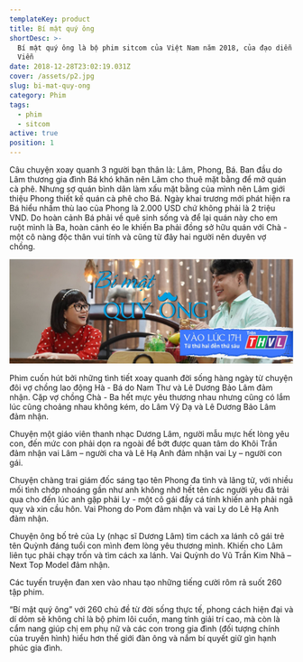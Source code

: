 ```yaml
---
templateKey: product
title: Bí mật quý ông
shortDesc: >-
  Bí mật quý ông là bộ phim sitcom của Việt Nam năm 2018, của đạo diễn Văn Công
  Viễn
date: 2018-12-28T23:02:19.031Z
cover: /assets/p2.jpg
slug: bi-mat-quy-ong
category: Phim
tags:
  - phim
  - sitcom
active: true
position: 1
---
```

Câu chuyện xoay quanh 3 người bạn thân là: Lâm, Phong, Bá. Ban đầu do Lâm thương gia đình Bá khó khăn nên Lâm cho thuê mặt bằng để mở quán cà phê. Nhưng sợ quán bình dân làm xấu mặt bằng của mình nên Lâm giới thiệu Phong thiết kế quán cà phê cho Bá. Ngày khai trương mới phát hiện ra Bá hiểu nhầm thù lao của Phong là 2.000 USD chứ không phải là 2 triệu VND. Do hoàn cảnh Bá phải về quê sinh sống và để lại quán này cho em ruột mình là Ba, hoàn cảnh éo le khiến Ba phải đồng sở hữu quán với Chà - một cô nàng độc thân vui tính và cũng từ đây hai người nên duyên vợ chồng.

![Hình ảnh trong phim](/assets/banner2.jpg "Bí mật quý ông")

Phim cuốn hút bởi những tình tiết xoay quanh đời sống hàng ngày từ chuyện đôi vợ chồng lao động Hà - Bá do Nam Thư và Lê Dương Bảo Lâm đảm nhận. Cặp vợ chồng Chà - Ba hết mực yêu thương nhau nhưng cũng có lắm lúc cũng choảng nhau không kém, do Lâm Vỹ Dạ và Lê Dương Bảo Lâm đảm nhận.

Chuyện một giáo viên thanh nhạc Dương Lâm, người mẫu mực hết lòng yêu con, đến mức con phải dọn ra ngoài để bớt được quan tâm do Khôi Trần đảm nhận vai Lâm – người cha và Lê Hạ Anh đảm nhận vai Ly – người con gái.

Chuyện chàng trai giám đốc sáng tạo tên Phong đa tình và lãng tử, với nhiều mối tình chớp nhoáng gần như anh không nhớ hết tên các người yêu đã trải qua cho đến lúc anh gặp phải Ly - một cô gái đầy cá tính khiến anh phải ngã quỵ và xin cầu hôn. Vai Phong do Pom đảm nhận và vai Ly do Lê Hạ Anh đảm nhận.

Chuyện ông bố trẻ của Ly (nhạc sĩ Dương Lâm) tìm cách xa lánh cô gái trẻ tên Quỳnh đáng tuổi con mình đem lòng yêu thương mình. Khiến cho Lâm liên tục phải chạy trốn và tìm cách xa lánh. Vai Quỳnh do Vũ Trần Kim Nhã – Next Top Model đảm nhận.

Các tuyến truyện đan xen vào nhau tạo những tiếng cười rôm rả suốt 260 tập phim.

“Bí mật quý ông” với 260 chủ đề từ đời sống thực tế, phong cách hiện đại và dí dỏm sẽ không chỉ là bộ phim lôi cuốn, mang tính giải trí cao, mà còn là cẩm nang giúp chị em phụ nữ và các con trong gia đình (đối tượng chính của truyền hình) hiểu hơn thế giới đàn ông và nắm bí quyết giữ gìn hạnh phúc gia đình.
